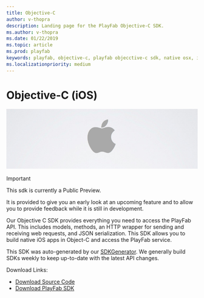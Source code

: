 ```yaml
---
title: Objective-C
author: v-thopra
description: Landing page for the PlayFab Objective-C SDK.
ms.author: v-thopra
ms.date: 01/22/2019
ms.topic: article
ms.prod: playfab
keywords: playfab, objective-c, playfab objecctive-c sdk, native osx, ios development
ms.localizationpriority: medium
---
```


# Objective-C (iOS)

![Objctive-C](./media/objc1.png)

>[!Important]
> This sdk is currently a Public Preview.
>
> It is provided to give you an early look at an upcoming feature and to allow you to provide feedback while it is still in development.

Our Objective C SDK provides everything you need to access the PlayFab API. This includes models, methods, an HTTP wrapper for sending and receiving web requests, and JSON serialization. This SDK allows you to build native iOS apps in Object-C and access the PlayFab service.

This SDK was auto-generated by our [SDKGenerator](../sdkgenerator/index.md). We generally build SDKs weekly to keep up-to-date with the latest API changes.

Download Links:

- [Download Source Code](hhttps://github.com/PlayFab/Objective_C_SDK/)
- [Download PlayFab SDK](https://api.playfab.com/downloads/objc)